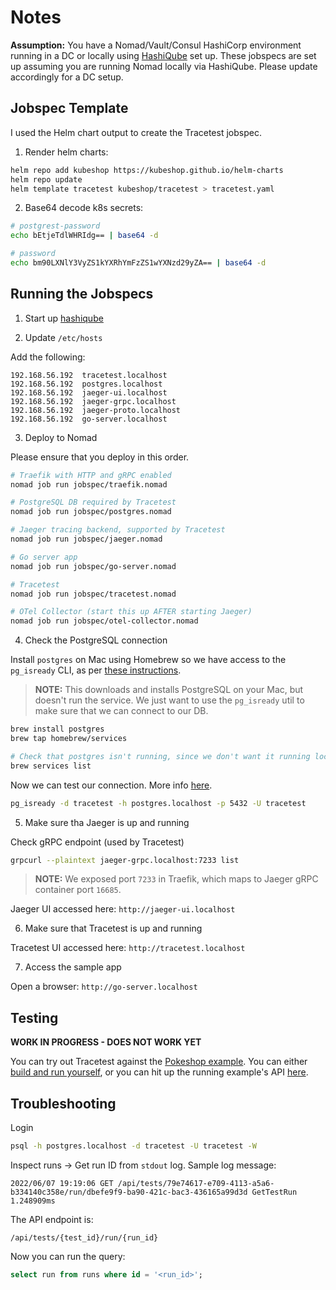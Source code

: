 # Notes

**Assumption:** You have a Nomad/Vault/Consul HashiCorp environment running in a DC or locally using [HashiQube](https://github.com/avillela/hashiqube) set up. These jobspecs are set up assuming you are running Nomad locally via HashiQube. Please update accordingly for a DC setup.

## Jobspec Template

I used the Helm chart output to create the Tracetest jobspec.

1. Render helm charts:

```bash
helm repo add kubeshop https://kubeshop.github.io/helm-charts
helm repo update
helm template tracetest kubeshop/tracetest > tracetest.yaml
```

2. Base64 decode k8s secrets:

```bash
# postgrest-password
echo bEtjeTdlWHRIdg== | base64 -d

# password
echo bm90LXNlY3VyZS1kYXRhYmFzZS1wYXNzd29yZA== | base64 -d
```

## Running the Jobspecs

1. Start up [hashiqube](https://github.com/avillela/hashiqube)

2. Update `/etc/hosts`

Add the following:

```text
192.168.56.192  tracetest.localhost
192.168.56.192  postgres.localhost
192.168.56.192  jaeger-ui.localhost
192.168.56.192  jaeger-grpc.localhost
192.168.56.192  jaeger-proto.localhost
192.168.56.192  go-server.localhost
```

3. Deploy to Nomad

Please ensure that you deploy in this order.

```bash
# Traefik with HTTP and gRPC enabled
nomad job run jobspec/traefik.nomad

# PostgreSQL DB required by Tracetest
nomad job run jobspec/postgres.nomad

# Jaeger tracing backend, supported by Tracetest
nomad job run jobspec/jaeger.nomad

# Go server app
nomad job run jobspec/go-server.nomad

# Tracetest
nomad job run jobspec/tracetest.nomad

# OTel Collector (start this up AFTER starting Jaeger)
nomad job run jobspec/otel-collector.nomad
```

4. Check the PostgreSQL connection

Install `postgres` on Mac using Homebrew so we have access to the `pg_isready` CLI, as per [these instructions](https://stackoverflow.com/a/46703723).

>**NOTE:** This downloads and installs PostgreSQL on your Mac, but doesn't run the service. We just want to use the `pg_isready` util to make sure that we can connect to our DB.

```bash
brew install postgres
brew tap homebrew/services

# Check that postgres isn't running, since we don't want it running locally
brew services list
```

Now we can test our connection. More info [here](https://stackoverflow.com/a/44496546).

```bash
pg_isready -d tracetest -h postgres.localhost -p 5432 -U tracetest
```

5. Make sure tha Jaeger is up and running

Check gRPC endpoint (used by Tracetest)

```bash
grpcurl --plaintext jaeger-grpc.localhost:7233 list
```

>**NOTE:** We exposed port `7233` in Traefik, which maps to Jaeger gRPC container port `16685`.

Jaeger UI accessed here: `http://jaeger-ui.localhost`

6. Make sure that Tracetest is up and running

Tracetest UI accessed here: `http://tracetest.localhost`

7. Access the sample app

Open a browser: `http://go-server.localhost`

## Testing

****WORK IN PROGRESS - DOES NOT WORK YET****

You can try out Tracetest against the [Pokeshop example](https://github.com/kubeshop/pokeshop). You can either [build and run yourself](https://github.com/kubeshop/pokeshop/blob/master/docs/installing.md), or you can hit up the running example's API [here](https://pokeapi.co/api/v2).

## Troubleshooting

Login

```bash
psql -h postgres.localhost -d tracetest -U tracetest -W
```

Inspect runs -> Get run ID from `stdout` log. Sample log message:

```
2022/06/07 19:19:06 GET /api/tests/79e74617-e709-4113-a5a6-b334140c358e/run/dbefe9f9-ba90-421c-bac3-436165a99d3d GetTestRun 1.248909ms
```

The API endpoint is:

```
/api/tests/{test_id}/run/{run_id}
```

Now you can run the query:

```sql
select run from runs where id = '<run_id>';
```
